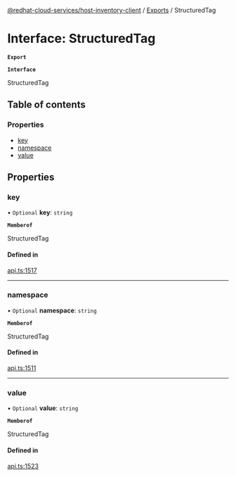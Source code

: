 [@redhat-cloud-services/host-inventory-client](../README.md) / [Exports](../modules.md) / StructuredTag

# Interface: StructuredTag

**`Export`**

**`Interface`**

StructuredTag

## Table of contents

### Properties

- [key](StructuredTag.md#key)
- [namespace](StructuredTag.md#namespace)
- [value](StructuredTag.md#value)

## Properties

### key

• `Optional` **key**: `string`

**`Memberof`**

StructuredTag

#### Defined in

[api.ts:1517](https://github.com/RedHatInsights/javascript-clients/blob/master/packages/host-inventory/api.ts#L1517)

___

### namespace

• `Optional` **namespace**: `string`

**`Memberof`**

StructuredTag

#### Defined in

[api.ts:1511](https://github.com/RedHatInsights/javascript-clients/blob/master/packages/host-inventory/api.ts#L1511)

___

### value

• `Optional` **value**: `string`

**`Memberof`**

StructuredTag

#### Defined in

[api.ts:1523](https://github.com/RedHatInsights/javascript-clients/blob/master/packages/host-inventory/api.ts#L1523)
